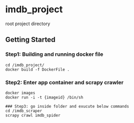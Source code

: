 # imdb_project
root project directory

## Getting Started
### Step1: Building and running docker file
```
cd /imdb_project/
docker build -f DockerFile .
```
### Step2: Enter app container and  scrapy crawler
```
docker images
docker run -i -t {imageid} /bin/sh

### Step3: go inside folder and exucute below commands
cd /imdb_scraper
scrapy crawl imdb_spider
```

